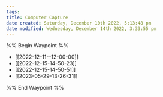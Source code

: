 ```yaml
---
tags: 
title: Computer Capture
date created: Saturday, December 10th 2022, 5:13:48 pm
date modified: Wednesday, December 14th 2022, 3:33:55 pm
---
```

%% Begin Waypoint %%
- [[2022-12-11--12-00-00]]
- [[2022-12-15-14-50-23]]
- [[2022-12-15-14-50-51]]
- [[2023-05-29-13-26-31]]

%% End Waypoint %%